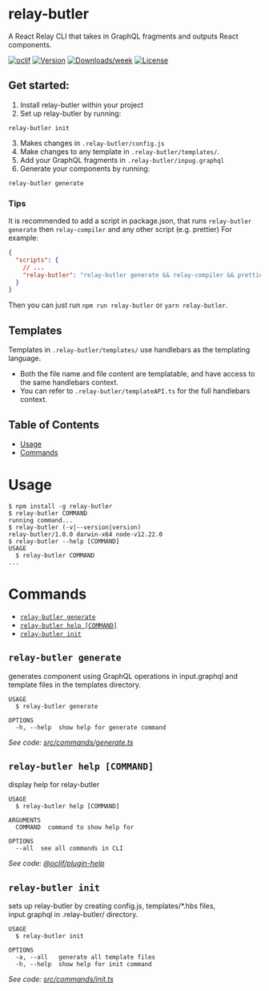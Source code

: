 # relay-butler

A React Relay CLI that takes in GraphQL fragments and outputs React components.

[![oclif](https://img.shields.io/badge/cli-oclif-brightgreen.svg)](https://oclif.io)
[![Version](https://img.shields.io/npm/v/relay-butler.svg)](https://npmjs.org/package/relay-butler)
[![Downloads/week](https://img.shields.io/npm/dw/relay-butler.svg)](https://npmjs.org/package/relay-butler)
[![License](https://img.shields.io/npm/l/relay-butler.svg)](https://github.com/richardguerre/relay-butler/blob/master/package.json)

## Get started:

1. Install relay-butler within your project
2. Set up relay-butler by running:

```
relay-butler init
```

3. Makes changes in `.relay-butler/config.js`
4. Make changes to any template in `.relay-butler/templates/`.
5. Add your GraphQL fragments in `.relay-butler/inpug.graphql`
6. Generate your components by running:

```
relay-butler generate
```

### Tips

It is recommended to add a script in package.json, that runs `relay-butler generate` then `relay-compiler` and any other script (e.g. prettier)
For example:

```json
{
  "scripts": {
    // ...
    "relay-butler": "relay-butler generate && relay-compiler && prettier --write src/components/"
  }
}
```

Then you can just run `npm run relay-butler` or `yarn relay-butler`.

## Templates

Templates in `.relay-butler/templates/` use handlebars as the templating language.

- Both the file name and file content are templatable, and have access to the same handlebars context.
- You can refer to `.relay-butler/templateAPI.ts` for the full handlebars context.

## Table of Contents

<!-- toc -->

- [Usage](#usage)
- [Commands](#commands)
<!-- tocstop -->

# Usage

<!-- usage -->

```sh-session
$ npm install -g relay-butler
$ relay-butler COMMAND
running command...
$ relay-butler (-v|--version|version)
relay-butler/1.0.0 darwin-x64 node-v12.22.0
$ relay-butler --help [COMMAND]
USAGE
  $ relay-butler COMMAND
...
```

<!-- usagestop -->

# Commands

<!-- commands -->

- [`relay-butler generate`](#relay-butler-generate)
- [`relay-butler help [COMMAND]`](#relay-butler-help-command)
- [`relay-butler init`](#relay-butler-init)

## `relay-butler generate`

generates component using GraphQL operations in input.graphql and template files in the templates directory.

```
USAGE
  $ relay-butler generate

OPTIONS
  -h, --help  show help for generate command
```

_See code: [src/commands/generate.ts](https://github.com/richardguerre/relay-butler/blob/v1.0.0/src/commands/generate.ts)_

## `relay-butler help [COMMAND]`

display help for relay-butler

```
USAGE
  $ relay-butler help [COMMAND]

ARGUMENTS
  COMMAND  command to show help for

OPTIONS
  --all  see all commands in CLI
```

_See code: [@oclif/plugin-help](https://github.com/oclif/plugin-help/blob/v3.2.2/src/commands/help.ts)_

## `relay-butler init`

sets up relay-butler by creating config.js, templates/\*.hbs files, input.graphql in .relay-butler/ directory.

```
USAGE
  $ relay-butler init

OPTIONS
  -a, --all   generate all template files
  -h, --help  show help for init command
```

_See code: [src/commands/init.ts](https://github.com/richardguerre/relay-butler/blob/v1.0.0/src/commands/init.ts)_

<!-- commandsstop -->
